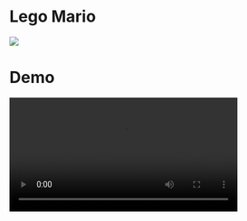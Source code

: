 # Lego Mario

![](/img/lego_mario_bar.png)


# Demo
<video width=80% src="/video/legomario.MP4" controls="controls"></video>


